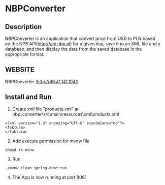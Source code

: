 # NBPConverter

## Description

NBPConverter is an application that convert price from  USD to PLN based on the NPB API(http://api.nbp.pl) for a given day, save it to an XML file and a database, and then display the data from the saved database in the appropriate format.

## WEBSITE
NBPConverter (http://46.41.141.104/)

## Install and Run
1. Create xml file "products.xml" at nbp_converter\src\main\resources\xml\products.xml
```
<?xml version="1.0" encoding="UTF-8" standalone="no"?>
<faktura>
</faktura>
```
2. Add execute permission for mvnw file
```
chmod +x mvnw 
```
3. Run
  ```
  ./mvnw clean spring-boot:run
  ```
4. The App is now running at port 8081

